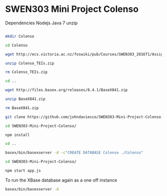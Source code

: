 # SWEN303 Mini Project Colenso

Dependencies
  Nodejs
  Java 7
  unzip

```sh

mkdir Colenso

cd Colenso

wget http://ecs.victoria.ac.nz/foswiki/pub/Courses/SWEN303_2016T1/Assignments/Colenso_TEIs.zip

unzip Colenso_TEIs.zip

rm Colenso_TEIs.zip

cd ..

wget http://files.basex.org/releases/8.4.1/BaseX841.zip

unzip BaseX841.zip

rm BaseX841.zip

git clone https://github.com/johndaviesco/SWEN303-Mini-Project-Colenso.git

cd SWEN303-Mini-Project-Colenso/

npm install

cd ..

basex/bin/basexserver -d -c"CREATE DATABASE Colenso ./Colenso"

cd SWEN303-Mini-Project-Colenso/

npm start app.js
```
To run the XBase database again as a one off instance
```sh
basex/bin/basexserver -d
```
